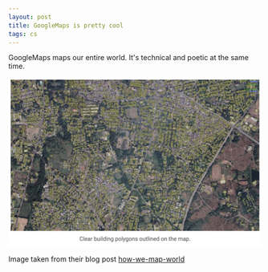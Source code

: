 ```yaml
---
layout: post
title: GoogleMaps is pretty cool
tags: cs
---
```


GoogleMaps maps our entire world. It's technical and poetic at the same time.

![](/assets/googlemaps.png)

Image taken from their blog post [how-we-map-world](https://blog.google/products/maps/google-maps-101-how-we-map-world/)
